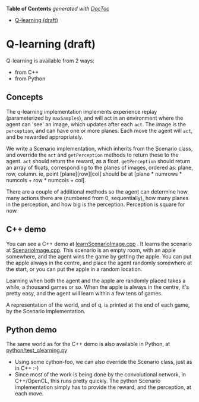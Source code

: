 <!-- START doctoc generated TOC please keep comment here to allow auto update -->
<!-- DON'T EDIT THIS SECTION, INSTEAD RE-RUN doctoc TO UPDATE -->
**Table of Contents**  *generated with [DocToc](https://github.com/thlorenz/doctoc)*

- [Q-learning (draft)](#q-learning-draft)

<!-- END doctoc generated TOC please keep comment here to allow auto update -->

# Q-learning (draft)

Q-learning is available from 2 ways:
* from C++
* from Python

## Concepts

The q-learning implementation implements experience replay (parameterized by `maxSamples`), and will act in an environment where the agent can 'see' an image, which updates after each `act`.  The image is the `perception`, and can have one or more planes.  Each move the agent will `act`, and be rewarded appropriately.

We write a Scenario implementation, which inherits from the Scenario class, and override the `act` and `getPerception` methods to return these to the agent.  `act` should return the reward, as a float. `getPerception` should return an array of floats, corresponding to the planes of images, ordered as: plane, row, column.  ie, point [plane][row][col] should be at [plane * numrows * numcols + row * numcols + col].

There are a couple of additional methods so the agent can determine how many actions there are (numbered from 0, sequentially), how many planes in the perception, and how big is the perception.   Perception is square for now. 

## C++ demo

You can see a C++ demo at [learnScenarioImage.cpp](prototyping/qlearning/learnScenarioImage.cpp) . It learns the scenario at [ScenarioImage.cpp](prototyping/qlearning/ScenarioImage.cpp).  This scenario is an empty room, with an apple somewhere, and the agent wins the game by getting the apple.  You can put the apple always in the centre, and place the agent randomly somewhere at the start, or you can put the apple in a random location.

Learning when both the agent and the apple are randomly placed takes a while, a thousand games or so.  When the apple is always in the centre, it's pretty easy, and the agent will learn within a few tens of games.

A representation of the world, and of q, is printed at the end of each game, by the Scenario implementation.

## Python demo

The same world as for the C++ demo is also available in Python, at [python/test_qlearning.py](python/test_qlearning.py)
* Using some cython-foo, we can also override the Scenario class, just as in C++ :-)
* Since most of the work is being done by the convolutional network, in C++/OpenCL, this runs pretty quickly.  The python Scenario implementation simply has to provide the reward, and the perception, at each move.

